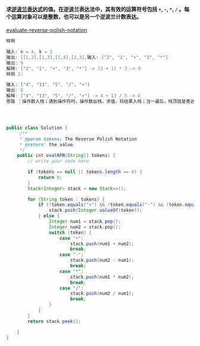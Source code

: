 #### 求[逆波兰表达式](https://zh.wikipedia.org/zh-hans/逆波兰表示法)的值。在逆波兰表达法中，其有效的运算符号包括 `+`, `-`, `*`, `/` 。每个运算对象可以是**整数**，也可以是另一个逆波兰计数表达。



[evaluate-reverse-polish-notation](https://www.lintcode.com/problem/evaluate-reverse-polish-notation/description)

```java
样例

输入: n = 4, k = 2
输出: [[1,2],[1,3],[1,4],[2,3],输入: ["2", "1", "+", "3", "*"] 
输出: 9
解释: ["2", "1", "+", "3", "*"] -> (2 + 1) * 3 -> 9
样例 2:

输入: ["4", "13", "5", "/", "+"]
输出: 6
解释: ["4", "13", "5", "/", "+"] -> 4 + 13 / 5 -> 6
思路 ：操作数入栈；遇到操作符时，操作数出栈，求值，将结果入栈；当一遍后，栈顶就是表达式的值。因此逆波兰表达式的求值使用堆栈结构很容易实现，并且能很快求值。




```

```java

public class Solution {
     /**
     * @param tokens: The Reverse Polish Notation
     * @return: the value
     */
    public int evalRPN(String[] tokens) {
        // write your code here

        if (tokens == null || tokens.length == 0) {
            return 0;
        }
        Stack<Integer> stack = new Stack<>();

        for (String token : tokens) {
            if (!token.equals("+") && !token.equals("-") && !token.equals("*") && !token.equals("/")) {
                stack.push(Integer.valueOf(token));
            } else {
                Integer num1 = stack.pop();
                Integer num2 = stack.pop();
                switch (token) {
                    case "+":
                        stack.push(num1 + num2);
                        break;
                    case "-":
                        stack.push(num2 - num1);
                        break;
                    case "*":
                        stack.push(num1 * num2);
                        break;
                    case "/":
                        stack.push(num2 / num1);
                        break;
                }
            }
        }
        return stack.peek();

    }
}
```

